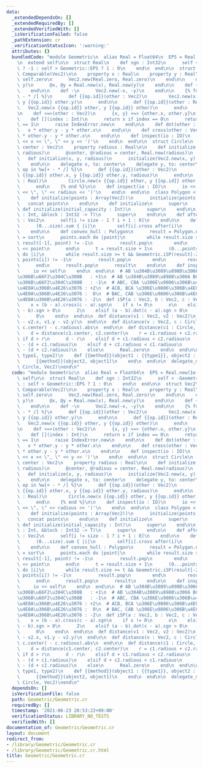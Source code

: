 ```yaml
---
data:
  _extendedDependsOn: []
  _extendedRequiredBy: []
  _extendedVerifiedWith: []
  _isVerificationFailed: false
  _pathExtension: cr
  _verificationStatusIcon: ':warning:'
  attributes: {}
  bundledCode: "module Geometric\n  alias Real = Float64\n  EPS = Real.new(1e-12)\n\
    \n  extend self\n\n  struct Real\n    def sgn : Int32\n      self < -Geometric::EPS\
    \ ? -1 : self > Geometric::EPS ? 1 : 0\n    end\n  end\n\n  struct Vec2\n    include\
    \ Comparable(Vec2)\n\n    property x : Real\n    property y : Real\n\n    def\
    \ self.zero\n      Vec2.new(Real.zero, Real.zero)\n    end\n\n    def initialize(x,\
    \ y)\n      @x, @y = Real.new(x), Real.new(y)\n    end\n\n    def +\n      self\n\
    \    end\n\n    def -\n      Vec2.new(-x, -y)\n    end\n\n    {% for op in %w[+\
    \ - * /] %}\n      def {{op.id}}(other : Vec2)\n        Vec2.new(x {{op.id}} other.x,\
    \ y {{op.id}} other.y)\n      end\n\n      def {{op.id}}(other : Real)\n     \
    \   Vec2.new(x {{op.id}} other, y {{op.id}} other)\n      end\n    {% end %}\n\
    \n    def <=>(other : Vec2)\n      {x, y} <=> {other.x, other.y}\n    end\n\n\
    \    def [](index : Int)\n      return x if index == 0\n      return y if index\
    \ == 1\n      raise IndexError.new\n    end\n\n    def dot(other : Vec2)\n   \
    \   x * other.y - y * other.x\n    end\n\n    def cross(other : Vec2)\n      x\
    \ * other.y - y * other.x\n    end\n\n    def inspect(io : IO)\n      io << '('\
    \ << x << \", \" << y << ')'\n    end\n  end\n\n  struct Circle\n    property\
    \ center : Vec2\n    property radious : Real\n\n    def initialize(center : Vec2,\
    \ radious)\n      @center, @radious = center, Real.new(radious)\n    end\n\n \
    \   def initialize(x, y, radious)\n      initialize(Vec2.new(x, y), radious)\n\
    \    end\n\n    delegate x, to: center\n    delegate y, to: center\n\n    {% for\
    \ op in %w[+ - * /] %}\n      def {{op.id}}(other : Vec2)\n        Circel.new(x\
    \ {{op.id}} other.x, y {{op.id}} other.y, radious)\n      end\n\n      def {{op.id}}(other\
    \ : Real)\n        Circle.new(x {{op.id}} other, y {{op.id}} other, radious)\n\
    \      end\n    {% end %}\n\n    def inspect(io : IO)\n      io << '(' << center\
    \ << \", \" << radious << ')'\n    end\n  end\n\n  class Polygon < Array(Vec2)\n\
    \    def initialize(points : Array(Vec2))\n      initialize(points.size)\n   \
    \   concat points\n    end\n\n    def initialize\n      super\n    end\n\n   \
    \ def initialize(initial_capacity : Int)\n      super\n    end\n\n    def initialize(size\
    \ : Int, &block : Int32 -> T)\n      super\n    end\n\n    def after(i : Int32)\
    \ : Vec2\n      self[i != size - 1 ? i + 1 : 0]\n    end\n\n    def area : Real\n\
    \      (0...size).sum { |i|\n        self[i].cross after(i)\n      }.abs / 2\n\
    \    end\n\n    def convex_hull : Polygon\n      result = Polygon.new\n      points\
    \ = sort\n      points.each do |point|\n        while result.size >= 2 && Geometric.iSP(result[-2],\
    \ result[-1], point) != -1\n          result.pop\n        end\n        result\
    \ << point\n      end\n      t = result.size + 1\n      (0...points.size - 1).reverse_each\
    \ do |i|\n        while result.size >= t && Geometric.iSP(result[-2], result[-1],\
    \ points[i]) != -1\n          result.pop\n        end\n        result << points[i]\n\
    \      end\n      result.pop\n      result\n    end\n\n    def inspect(io)\n \
    \     io << self\n    end\n  end\n\n  # AB \u304B\u3089\u898B\u3066 BC \u304C\u5DE6\
    \u306B\u66F2\u304C\u308B   : +1\n  # AB \u304B\u3089\u898B\u3066 BC \u304C\u53F3\
    \u306B\u66F2\u304C\u308B   : -1\n  # ABC, CBA \u306E\u9806\u306B\u4E00\u76F4\u7DDA\
    \u4E0A\u306B\u4E26\u3076 : +2\n  # ACB, BCA \u306E\u9806\u306B\u4E00\u76F4\u7DDA\
    \u4E0A\u306B\u4E26\u3076 :  0\n  # BAC, CAB \u306E\u9806\u306B\u4E00\u76F4\u7DDA\
    \u4E0A\u306B\u4E26\u3076 : -2\n  def iSP(a : Vec2, b : Vec2, c : Vec2) : Int32\n\
    \    x = (b - a).cross(c - a).sgn\n    if x != 0\n      x\n    elsif (b - a).dot(c\
    \ - b).sgn > 0\n      2\n    elsif (a - b).dot(c - a).sgn > 0\n      -2\n    else\n\
    \      0\n    end\n  end\n\n  def distance(v1 : Vec2, v2 : Vec2)\n    Math.hypot(v1.x\
    \ - v2.x, v1.y - v2.y)\n  end\n\n  def distance(v : Vec2, c : Circle)\n    (distance(v,\
    \ c.center) - c.radious).abs\n  end\n\n  def distance(c1 : Circle, c2 : Circle)\n\
    \    d = distance(c1.center, c2.center)\n    r = c1.radious + c2.radious\n   \
    \ if d > r\n      d - r\n    elsif d + c1.radious < c2.radious\n      c2.radious\
    \ - (d + c1.radious)\n    elsif d + c2.radious < c1.radious\n      c1.radious\
    \ - (d + c2.radious)\n    else\n      Real.zero\n    end\n  end\n\n  macro delegate_method(method,\
    \ type1, type2)\n    def {{method}}(object1 : {{type1}}, object2 : {{type2}})\n\
    \      {{method}}(object2, object1)\n    end\n  end\n\n  delegate_method(distance,\
    \ Circle, Vec2)\nend\n"
  code: "module Geometric\n  alias Real = Float64\n  EPS = Real.new(1e-12)\n\n  extend\
    \ self\n\n  struct Real\n    def sgn : Int32\n      self < -Geometric::EPS ? -1\
    \ : self > Geometric::EPS ? 1 : 0\n    end\n  end\n\n  struct Vec2\n    include\
    \ Comparable(Vec2)\n\n    property x : Real\n    property y : Real\n\n    def\
    \ self.zero\n      Vec2.new(Real.zero, Real.zero)\n    end\n\n    def initialize(x,\
    \ y)\n      @x, @y = Real.new(x), Real.new(y)\n    end\n\n    def +\n      self\n\
    \    end\n\n    def -\n      Vec2.new(-x, -y)\n    end\n\n    {% for op in %w[+\
    \ - * /] %}\n      def {{op.id}}(other : Vec2)\n        Vec2.new(x {{op.id}} other.x,\
    \ y {{op.id}} other.y)\n      end\n\n      def {{op.id}}(other : Real)\n     \
    \   Vec2.new(x {{op.id}} other, y {{op.id}} other)\n      end\n    {% end %}\n\
    \n    def <=>(other : Vec2)\n      {x, y} <=> {other.x, other.y}\n    end\n\n\
    \    def [](index : Int)\n      return x if index == 0\n      return y if index\
    \ == 1\n      raise IndexError.new\n    end\n\n    def dot(other : Vec2)\n   \
    \   x * other.y - y * other.x\n    end\n\n    def cross(other : Vec2)\n      x\
    \ * other.y - y * other.x\n    end\n\n    def inspect(io : IO)\n      io << '('\
    \ << x << \", \" << y << ')'\n    end\n  end\n\n  struct Circle\n    property\
    \ center : Vec2\n    property radious : Real\n\n    def initialize(center : Vec2,\
    \ radious)\n      @center, @radious = center, Real.new(radious)\n    end\n\n \
    \   def initialize(x, y, radious)\n      initialize(Vec2.new(x, y), radious)\n\
    \    end\n\n    delegate x, to: center\n    delegate y, to: center\n\n    {% for\
    \ op in %w[+ - * /] %}\n      def {{op.id}}(other : Vec2)\n        Circel.new(x\
    \ {{op.id}} other.x, y {{op.id}} other.y, radious)\n      end\n\n      def {{op.id}}(other\
    \ : Real)\n        Circle.new(x {{op.id}} other, y {{op.id}} other, radious)\n\
    \      end\n    {% end %}\n\n    def inspect(io : IO)\n      io << '(' << center\
    \ << \", \" << radious << ')'\n    end\n  end\n\n  class Polygon < Array(Vec2)\n\
    \    def initialize(points : Array(Vec2))\n      initialize(points.size)\n   \
    \   concat points\n    end\n\n    def initialize\n      super\n    end\n\n   \
    \ def initialize(initial_capacity : Int)\n      super\n    end\n\n    def initialize(size\
    \ : Int, &block : Int32 -> T)\n      super\n    end\n\n    def after(i : Int32)\
    \ : Vec2\n      self[i != size - 1 ? i + 1 : 0]\n    end\n\n    def area : Real\n\
    \      (0...size).sum { |i|\n        self[i].cross after(i)\n      }.abs / 2\n\
    \    end\n\n    def convex_hull : Polygon\n      result = Polygon.new\n      points\
    \ = sort\n      points.each do |point|\n        while result.size >= 2 && Geometric.iSP(result[-2],\
    \ result[-1], point) != -1\n          result.pop\n        end\n        result\
    \ << point\n      end\n      t = result.size + 1\n      (0...points.size - 1).reverse_each\
    \ do |i|\n        while result.size >= t && Geometric.iSP(result[-2], result[-1],\
    \ points[i]) != -1\n          result.pop\n        end\n        result << points[i]\n\
    \      end\n      result.pop\n      result\n    end\n\n    def inspect(io)\n \
    \     io << self\n    end\n  end\n\n  # AB \u304B\u3089\u898B\u3066 BC \u304C\u5DE6\
    \u306B\u66F2\u304C\u308B   : +1\n  # AB \u304B\u3089\u898B\u3066 BC \u304C\u53F3\
    \u306B\u66F2\u304C\u308B   : -1\n  # ABC, CBA \u306E\u9806\u306B\u4E00\u76F4\u7DDA\
    \u4E0A\u306B\u4E26\u3076 : +2\n  # ACB, BCA \u306E\u9806\u306B\u4E00\u76F4\u7DDA\
    \u4E0A\u306B\u4E26\u3076 :  0\n  # BAC, CAB \u306E\u9806\u306B\u4E00\u76F4\u7DDA\
    \u4E0A\u306B\u4E26\u3076 : -2\n  def iSP(a : Vec2, b : Vec2, c : Vec2) : Int32\n\
    \    x = (b - a).cross(c - a).sgn\n    if x != 0\n      x\n    elsif (b - a).dot(c\
    \ - b).sgn > 0\n      2\n    elsif (a - b).dot(c - a).sgn > 0\n      -2\n    else\n\
    \      0\n    end\n  end\n\n  def distance(v1 : Vec2, v2 : Vec2)\n    Math.hypot(v1.x\
    \ - v2.x, v1.y - v2.y)\n  end\n\n  def distance(v : Vec2, c : Circle)\n    (distance(v,\
    \ c.center) - c.radious).abs\n  end\n\n  def distance(c1 : Circle, c2 : Circle)\n\
    \    d = distance(c1.center, c2.center)\n    r = c1.radious + c2.radious\n   \
    \ if d > r\n      d - r\n    elsif d + c1.radious < c2.radious\n      c2.radious\
    \ - (d + c1.radious)\n    elsif d + c2.radious < c1.radious\n      c1.radious\
    \ - (d + c2.radious)\n    else\n      Real.zero\n    end\n  end\n\n  macro delegate_method(method,\
    \ type1, type2)\n    def {{method}}(object1 : {{type1}}, object2 : {{type2}})\n\
    \      {{method}}(object2, object1)\n    end\n  end\n\n  delegate_method(distance,\
    \ Circle, Vec2)\nend\n"
  dependsOn: []
  isVerificationFile: false
  path: Geometric/Geometric.cr
  requiredBy: []
  timestamp: '2021-06-23 20:53:22+09:00'
  verificationStatus: LIBRARY_NO_TESTS
  verifiedWith: []
documentation_of: Geometric/Geometric.cr
layout: document
redirect_from:
- /library/Geometric/Geometric.cr
- /library/Geometric/Geometric.cr.html
title: Geometric/Geometric.cr
---
```

